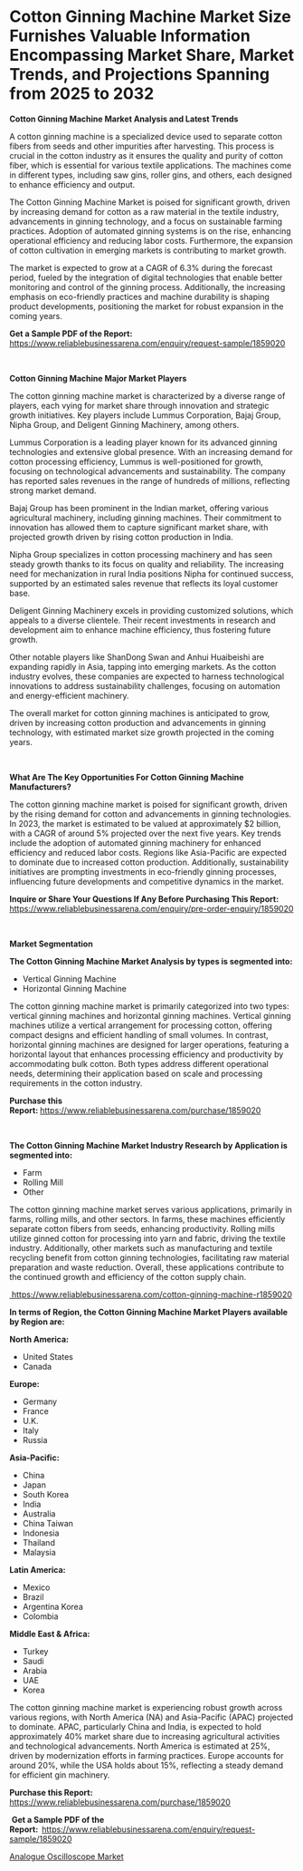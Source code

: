 <p><h1>Cotton Ginning Machine Market Size Furnishes Valuable Information Encompassing Market Share, Market Trends, and Projections Spanning from 2025 to 2032</h1></p><p><strong>Cotton Ginning Machine Market Analysis and Latest Trends</strong></p>
<p><p>A cotton ginning machine is a specialized device used to separate cotton fibers from seeds and other impurities after harvesting. This process is crucial in the cotton industry as it ensures the quality and purity of cotton fiber, which is essential for various textile applications. The machines come in different types, including saw gins, roller gins, and others, each designed to enhance efficiency and output.</p><p>The Cotton Ginning Machine Market is poised for significant growth, driven by increasing demand for cotton as a raw material in the textile industry, advancements in ginning technology, and a focus on sustainable farming practices. Adoption of automated ginning systems is on the rise, enhancing operational efficiency and reducing labor costs. Furthermore, the expansion of cotton cultivation in emerging markets is contributing to market growth.</p><p>The market is expected to grow at a CAGR of 6.3% during the forecast period, fueled by the integration of digital technologies that enable better monitoring and control of the ginning process. Additionally, the increasing emphasis on eco-friendly practices and machine durability is shaping product developments, positioning the market for robust expansion in the coming years.</p></p>
<p><strong>Get a Sample PDF of the Report:&nbsp;</strong> <a href="https://www.reliablebusinessarena.com/enquiry/request-sample/1859020?utm_campaign=2635&utm_medium=2&utm_source=Github&utm_content=ia&utm_term=10042025&utm_id=cotton-ginning-machine">https://www.reliablebusinessarena.com/enquiry/request-sample/1859020</a></p>
<p>&nbsp;</p>
<p><strong>Cotton Ginning Machine Major Market Players</strong></p>
<p><p>The cotton ginning machine market is characterized by a diverse range of players, each vying for market share through innovation and strategic growth initiatives. Key players include Lummus Corporation, Bajaj Group, Nipha Group, and Deligent Ginning Machinery, among others.</p><p>Lummus Corporation is a leading player known for its advanced ginning technologies and extensive global presence. With an increasing demand for cotton processing efficiency, Lummus is well-positioned for growth, focusing on technological advancements and sustainability. The company has reported sales revenues in the range of hundreds of millions, reflecting strong market demand.</p><p>Bajaj Group has been prominent in the Indian market, offering various agricultural machinery, including ginning machines. Their commitment to innovation has allowed them to capture significant market share, with projected growth driven by rising cotton production in India. </p><p>Nipha Group specializes in cotton processing machinery and has seen steady growth thanks to its focus on quality and reliability. The increasing need for mechanization in rural India positions Nipha for continued success, supported by an estimated sales revenue that reflects its loyal customer base.</p><p>Deligent Ginning Machinery excels in providing customized solutions, which appeals to a diverse clientele. Their recent investments in research and development aim to enhance machine efficiency, thus fostering future growth.</p><p>Other notable players like ShanDong Swan and Anhui Huaibeishi are expanding rapidly in Asia, tapping into emerging markets. As the cotton industry evolves, these companies are expected to harness technological innovations to address sustainability challenges, focusing on automation and energy-efficient machinery.</p><p>The overall market for cotton ginning machines is anticipated to grow, driven by increasing cotton production and advancements in ginning technology, with estimated market size growth projected in the coming years.</p></p>
<p>&nbsp;</p>
<p><strong>What Are The Key Opportunities For Cotton Ginning Machine Manufacturers?</strong></p>
<p><p>The cotton ginning machine market is poised for significant growth, driven by the rising demand for cotton and advancements in ginning technologies. In 2023, the market is estimated to be valued at approximately $2 billion, with a CAGR of around 5% projected over the next five years. Key trends include the adoption of automated ginning machinery for enhanced efficiency and reduced labor costs. Regions like Asia-Pacific are expected to dominate due to increased cotton production. Additionally, sustainability initiatives are prompting investments in eco-friendly ginning processes, influencing future developments and competitive dynamics in the market.</p></p>
<p><strong>Inquire or Share Your Questions If Any Before Purchasing This Report:</strong> <a href="https://www.reliablebusinessarena.com/enquiry/pre-order-enquiry/1859020?utm_campaign=2635&utm_medium=2&utm_source=Github&utm_content=ia&utm_term=10042025&utm_id=cotton-ginning-machine">https://www.reliablebusinessarena.com/enquiry/pre-order-enquiry/1859020</a></p>
<p>&nbsp;</p>
<p><strong>Market Segmentation</strong></p>
<p><strong>The Cotton Ginning Machine Market Analysis by types is segmented into:</strong></p>
<p><ul><li>Vertical Ginning Machine</li><li>Horizontal Ginning Machine</li></ul></p>
<p><p>The cotton ginning machine market is primarily categorized into two types: vertical ginning machines and horizontal ginning machines. Vertical ginning machines utilize a vertical arrangement for processing cotton, offering compact designs and efficient handling of small volumes. In contrast, horizontal ginning machines are designed for larger operations, featuring a horizontal layout that enhances processing efficiency and productivity by accommodating bulk cotton. Both types address different operational needs, determining their application based on scale and processing requirements in the cotton industry.</p></p>
<p><strong>Purchase this Report:&nbsp;</strong><a href="https://www.reliablebusinessarena.com/purchase/1859020?utm_campaign=2635&utm_medium=2&utm_source=Github&utm_content=ia&utm_term=10042025&utm_id=cotton-ginning-machine">https://www.reliablebusinessarena.com/purchase/1859020</a></p>
<p>&nbsp;</p>
<p><strong>The Cotton Ginning Machine Market Industry Research by Application is segmented into:</strong></p>
<p><ul><li>Farm</li><li>Rolling Mill</li><li>Other</li></ul></p>
<p><p>The cotton ginning machine market serves various applications, primarily in farms, rolling mills, and other sectors. In farms, these machines efficiently separate cotton fibers from seeds, enhancing productivity. Rolling mills utilize ginned cotton for processing into yarn and fabric, driving the textile industry. Additionally, other markets such as manufacturing and textile recycling benefit from cotton ginning technologies, facilitating raw material preparation and waste reduction. Overall, these applications contribute to the continued growth and efficiency of the cotton supply chain.</p></p>
<p><a href="https://www.reliablebusinessarena.com/cotton-ginning-machine-r1859020?utm_campaign=2635&utm_medium=2&utm_source=Github&utm_content=ia&utm_term=10042025&utm_id=cotton-ginning-machine">&nbsp;https://www.reliablebusinessarena.com/cotton-ginning-machine-r1859020</a></p>
<p><strong>In terms of Region, the Cotton Ginning Machine Market Players available by Region are:</strong></p>
<p>
    <p> <strong> North America: </strong>
        <ul>
            <li>United States</li>
            <li>Canada</li>
        </ul>
        </p> 
    <p> <strong> Europe: </strong>
        <ul>
            <li>Germany</li>
            <li>France</li>
            <li>U.K.</li>
            <li>Italy</li>
            <li>Russia</li>
        </ul>
        </p> 
    <p> <strong> Asia-Pacific: </strong>
        <ul>
            <li>China</li>
            <li>Japan</li>
            <li>South Korea</li>
            <li>India</li>
            <li>Australia</li>
            <li>China Taiwan</li>
            <li>Indonesia</li>
            <li>Thailand</li>
            <li>Malaysia</li>
        </ul>
        </p> 
    <p> <strong> Latin America: </strong>
        <ul>
            <li>Mexico</li>
            <li>Brazil</li>
            <li>Argentina Korea</li>
            <li>Colombia</li>
        </ul>
        </p> 
    <p> <strong> Middle East & Africa: </strong>
        <ul>
            <li>Turkey</li>
            <li>Saudi</li>
            <li>Arabia</li>
            <li>UAE</li>
            <li>Korea</li>
        </ul>
    </p>
    </p>
<p><p>The cotton ginning machine market is experiencing robust growth across various regions, with North America (NA) and Asia-Pacific (APAC) projected to dominate. APAC, particularly China and India, is expected to hold approximately 40% market share due to increasing agricultural activities and technological advancements. North America is estimated at 25%, driven by modernization efforts in farming practices. Europe accounts for around 20%, while the USA holds about 15%, reflecting a steady demand for efficient gin machinery.</p></p>
<p><strong>Purchase this Report: </strong><a href="https://www.reliablebusinessarena.com/purchase/1859020?utm_campaign=2635&utm_medium=2&utm_source=Github&utm_content=ia&utm_term=10042025&utm_id=cotton-ginning-machine">https://www.reliablebusinessarena.com/purchase/1859020</a></p>
<p>&nbsp;<strong>Get a Sample PDF of the Report:&nbsp;&nbsp;</strong><a href="https://www.reliablebusinessarena.com/enquiry/request-sample/1859020?utm_campaign=2635&utm_medium=2&utm_source=Github&utm_content=ia&utm_term=10042025&utm_id=cotton-ginning-machine">https://www.reliablebusinessarena.com/enquiry/request-sample/1859020</a></p>
<p><strong></strong></p>
<p><p><a href="https://github.com/sirayedantte/Market-Research-Report-List-1/blob/main/analogue-oscilloscope-market.md?utm_campaign=2635&utm_medium=2&utm_source=Github&utm_content=ia&utm_term=10042025&utm_id=cotton-ginning-machine">Analogue Oscilloscope Market</a></p></p>